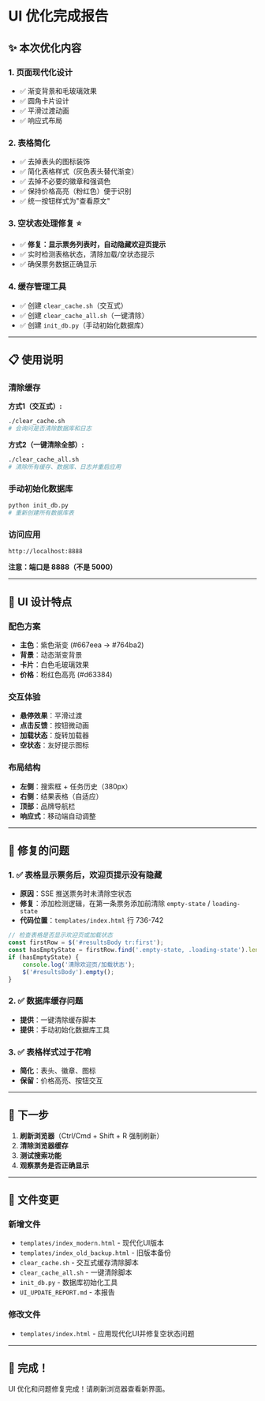 # UI 优化完成报告

## ✨ 本次优化内容

### 1. 页面现代化设计
- ✅ 渐变背景和毛玻璃效果
- ✅ 圆角卡片设计
- ✅ 平滑过渡动画
- ✅ 响应式布局

### 2. 表格简化
- ✅ 去掉表头的图标装饰
- ✅ 简化表格样式（灰色表头替代渐变）
- ✅ 去掉不必要的徽章和强调色
- ✅ 保持价格高亮（粉红色）便于识别
- ✅ 统一按钮样式为"查看原文"

### 3. 空状态处理修复 ⭐
- ✅ **修复：显示票务列表时，自动隐藏欢迎页提示**
- ✅ 实时检测表格状态，清除加载/空状态提示
- ✅ 确保票务数据正确显示

### 4. 缓存管理工具
- ✅ 创建 `clear_cache.sh`（交互式）
- ✅ 创建 `clear_cache_all.sh`（一键清除）
- ✅ 创建 `init_db.py`（手动初始化数据库）

---

## 📋 使用说明

### 清除缓存

**方式1（交互式）:**
```bash
./clear_cache.sh
# 会询问是否清除数据库和日志
```

**方式2（一键清除全部）:**
```bash
./clear_cache_all.sh
# 清除所有缓存、数据库、日志并重启应用
```

### 手动初始化数据库
```bash
python init_db.py
# 重新创建所有数据库表
```

### 访问应用
```
http://localhost:8888
```
**注意：端口是 8888（不是 5000）**

---

## 🎨 UI 设计特点

### 配色方案
- **主色**：紫色渐变 (#667eea → #764ba2)
- **背景**：动态渐变背景
- **卡片**：白色毛玻璃效果
- **价格**：粉红色高亮 (#d63384)

### 交互体验
- **悬停效果**：平滑过渡
- **点击反馈**：按钮微动画
- **加载状态**：旋转加载器
- **空状态**：友好提示图标

### 布局结构
- **左侧**：搜索框 + 任务历史（380px）
- **右侧**：结果表格（自适应）
- **顶部**：品牌导航栏
- **响应式**：移动端自动调整

---

## 🐛 修复的问题

### 1. ✅ 表格显示票务后，欢迎页提示没有隐藏
- **原因**：SSE 推送票务时未清除空状态
- **修复**：添加检测逻辑，在第一条票务添加前清除 `empty-state` / `loading-state`
- **代码位置**：`templates/index.html` 行 736-742

```javascript
// 检查表格是否显示欢迎页或加载状态
const firstRow = $('#resultsBody tr:first');
const hasEmptyState = firstRow.find('.empty-state, .loading-state').length > 0;
if (hasEmptyState) {
    console.log('清除欢迎页/加载状态');
    $('#resultsBody').empty();
}
```

### 2. ✅ 数据库缓存问题
- **提供**：一键清除缓存脚本
- **提供**：手动初始化数据库工具

### 3. ✅ 表格样式过于花哨
- **简化**：表头、徽章、图标
- **保留**：价格高亮、按钮交互

---

## 🚀 下一步

1. **刷新浏览器**（Ctrl/Cmd + Shift + R 强制刷新）
2. **清除浏览器缓存**
3. **测试搜索功能**
4. **观察票务是否正确显示**

---

## 📁 文件变更

### 新增文件
- `templates/index_modern.html` - 现代化UI版本
- `templates/index_old_backup.html` - 旧版本备份
- `clear_cache.sh` - 交互式缓存清除脚本
- `clear_cache_all.sh` - 一键清除脚本
- `init_db.py` - 数据库初始化工具
- `UI_UPDATE_REPORT.md` - 本报告

### 修改文件
- `templates/index.html` - 应用现代化UI并修复空状态问题

---

## 🎉 完成！

UI 优化和问题修复完成！请刷新浏览器查看新界面。

